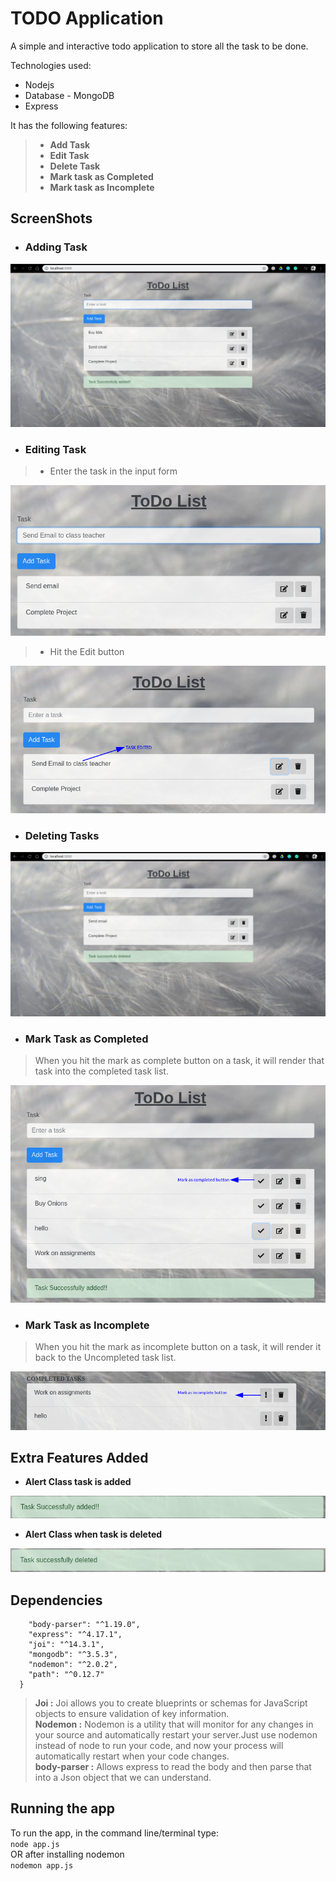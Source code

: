 # **TODO Application**

A simple and interactive todo application to store all the task to be done.

Technologies used:

* Nodejs
* Database - MongoDB
* Express

It has the following features:

> * **Add Task**
> * **Edit Task**
> * **Delete Task**
> * **Mark task as Completed**
> * **Mark task as Incomplete**

## **ScreenShots**

* ### **Adding Task**

![AddTask](/Resources/todo1.png/)

* ### **Editing Task**

> * Enter the task in the input form

![EditTask1](/Resources/todo3.png)

> * Hit the Edit button

![EditTask2](/Resources/todo4.png)

* ### **Deleting Tasks**

![DeleteTask](/Resources/todo2.png)

* ### **Mark Task as Completed**

>When you hit the mark as complete button on a task, it will render that task into the completed task list.

![CompletedTask](Resources/markcompletedbutton.png)

* ### **Mark Task as Incomplete**

>When you hit the mark as incomplete button on a task, it will render it back to the Uncompleted task list.

![IncompleteTask](/Resources/markincompletebutton.png)

## **Extra Features Added**

* **Alert Class task is added**

![Task_added_alert](Resources/taskadded.png)

* **Alert Class when task is deleted**

![Task_delete_alert](Resources/taskdeleted.png)

## **Dependencies**

```"dependencies": {
    "body-parser": "^1.19.0",
    "express": "^4.17.1",
    "joi": "^14.3.1",
    "mongodb": "^3.5.3",
    "nodemon": "^2.0.2",
    "path": "^0.12.7"
  }
```

> **Joi :** Joi allows you to create blueprints or schemas for JavaScript objects to ensure validation of key information.\
>**Nodemon :** Nodemon is a utility that will monitor for any changes in your source and automatically restart your server.Just use nodemon instead of node to run your code, and now your process will automatically restart when your code changes.\
>**body-parser :** Allows express to read the body and then parse that into a Json object that we can understand.

## **Running the app**

To run the app, in the command line/terminal type:\
`node app.js`\
OR after installing nodemon\
`nodemon app.js`
